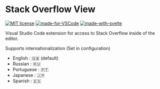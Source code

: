 # Stack Overflow View


[![MIT license](https://img.shields.io/badge/License-MIT-blue.svg?style=flat-square)](https://lbesson.mit-license.org/)
[![made-for-VSCode](https://img.shields.io/badge/Made%20for-VSCode-1f425f.svg?logo=visual-studio-code&style=flat-square)](https://code.visualstudio.com/)
[![made-with-svelte](https://img.shields.io/badge/Made%20With-svelte-orange?style=flat-square)](https://github.com/sveltejs/svelte)

Visual Studio Code extension for access to Stack Overflow inside of the editor.

Supports internationalization (Set in configuration)
  - English : 🇬🇧 (default)
  - Russian : 🇷🇺
  - Portuguese : 🇵🇹
  - Japanese : 🇯🇵
  - Spanish : 🇪🇸

